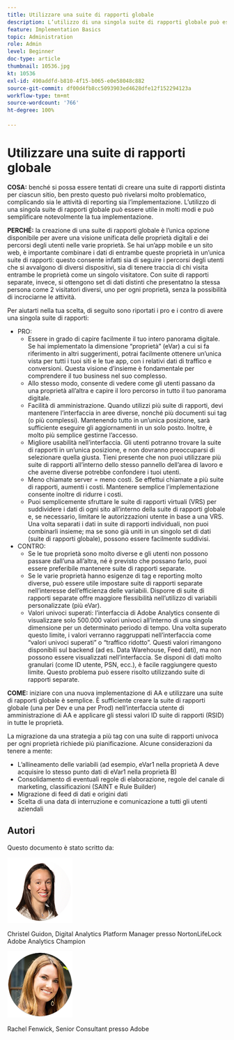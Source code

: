```yaml
---
title: Utilizzare una suite di rapporti globale
description: L’utilizzo di una singola suite di rapporti globale può essere utile in molti modi e può semplificare notevolmente la tua implementazione.
feature: Implementation Basics
topic: Administration
role: Admin
level: Beginner
doc-type: article
thumbnail: 10536.jpg
kt: 10536
exl-id: 490addfd-b810-4f15-b065-e0e58048c882
source-git-commit: df00d4fb8cc5093903ed4628dfe12f152294123a
workflow-type: tm+mt
source-wordcount: '766'
ht-degree: 100%

---
```


# Utilizzare una suite di rapporti globale

**COSA:** benché si possa essere tentati di creare una suite di rapporti distinta per ciascun sitio, ben presto questo può rivelarsi molto problematico, complicando sia le attività di reporting sia l’implementazione. L’utilizzo di una singola suite di rapporti globale può essere utile in molti modi e può semplificare notevolmente la tua implementazione.

**PERCHÉ:** la creazione di una suite di rapporti globale è l’unica opzione disponibile per avere una visione unificata delle proprietà digitali e dei percorsi degli utenti nelle varie proprietà. Se hai un’app mobile e un sito web, è importante combinare i dati di entrambe queste proprietà in un’unica suite di rapporti: questo consente infatti sia di seguire i percorsi degli utenti che si avvalgono di diversi dispositivi, sia di tenere traccia di chi visita entrambe le proprietà come un singolo visitatore. Con suite di rapporti separate, invece, si ottengono set di dati distinti che presentatno la stessa persona come 2 visitatori diversi, uno per ogni proprietà, senza la possibilità di incrociarne le attività.

Per aiutarti nella tua scelta, di seguito sono riportati i pro e i contro di avere una singola suite di rapporti:

* PRO:
   * Essere in grado di capire facilmente il tuo intero panorama digitale. Se hai implementato la dimensione “proprietà” (eVar) a cui si fa riferimento in altri suggerimenti, potrai facilmente ottenere un’unica vista per tutti i tuoi siti e le tue app, con i relativi dati di traffico e conversioni. Questa visione d’insieme è fondamentale per comprendere il tuo business nel suo complesso.
   * Allo stesso modo, consente di vedere come gli utenti passano da una proprietà all’altra e capire il loro percorso in tutto il tuo panorama digitale.
   * Facilità di amministrazione. Quando utilizzi più suite di rapporti, devi mantenere l’interfaccia in aree diverse, nonché più documenti sui tag (o più complessi). Mantenendo tutto in un’unica posizione, sarà sufficiente eseguire gli aggiornamenti in un solo posto. Inoltre, è molto più semplice gestirne l’accesso.
   * Migliore usabilità nell’interfaccia. Gli utenti potranno trovare la suite di rapporti in un’unica posizione, e non dovranno preoccuparsi di selezionare quella giusta. Tieni presente che non puoi utilizzare più suite di rapporti all’interno dello stesso pannello dell’area di lavoro e che averne diverse potrebbe confondere i tuoi utenti.
   * Meno chiamate server = meno costi. Se effettui chiamate a più suite di rapporti, aumenti i costi. Mantenere semplice l’implementazione consente inoltre di ridurre i costi.
   * Puoi semplicemente sfruttare le suite di rapporti virtuali (VRS) per suddividere i dati di ogni sito all’interno della suite di rapporti globale e, se necessario, limitare le autorizzazioni utente in base a una VRS. Una volta separati i dati in suite di rapporti individuali, non puoi combinarli insieme; ma se sono già uniti in un singolo set di dati (suite di rapporti globale), possono essere facilmente suddivisi.
* CONTRO:
   * Se le tue proprietà sono molto diverse e gli utenti non possono passare dall’una all’altra, né è previsto che possano farlo, puoi essere preferibile mantenere suite di rapporti separate.
   * Se le varie proprietà hanno esigenze di tag e reporting molto diverse, può essere utile impostare suite di rapporti separate nell’interesse dell’efficienza delle variabili. Disporre di suite di rapporti separate offre maggiore flessibilità nell’utilizzo di variabili personalizzate (più eVar).
   * Valori univoci superati: l’interfaccia di Adobe Analytics consente di visualizzare solo 500.000 valori univoci all’interno di una singola dimensione per un determinato periodo di tempo. Una volta superato questo limite, i valori verranno raggruppati nell’interfaccia come “valori univoci superati” o “traffico ridotto”. Questi valori rimangono disponibili sul backend (ad es. Data Warehouse, Feed dati), ma non possono essere visualizzati nell’interfaccia. Se disponi di dati molto granulari (come ID utente, PSN, ecc.), è facile raggiungere questo limite. Questo problema può essere risolto utilizzando suite di rapporti separate.

**COME:** iniziare con una nuova implementazione di AA e utilizzare una suite di rapporti globale è semplice. È sufficiente creare la suite di rapporti globale (una per Dev e una per Prod) nell’interfaccia utente di amministrazione di AA e applicare gli stessi valori ID suite di rapporti (RSID) in tutte le proprietà.

La migrazione da una strategia a più tag con una suite di rapporti univoca per ogni proprietà richiede più pianificazione. Alcune considerazioni da tenere a mente:

* L’allineamento delle variabili (ad esempio, eVar1 nella proprietà A deve acquisire lo stesso punto dati di eVar1 nella proprietà B)
* Consolidamento di eventuali regole di elaborazione, regole del canale di marketing, classificazioni (SAINT e Rule Builder)
* Migrazione di feed di dati e origini dati
* Scelta di una data di interruzione e comunicazione a tutti gli utenti aziendali

## Autori

Questo documento è stato scritto da:

![Christel Guidon](assets/Christel-Headshot-150.png)

Christel Guidon, Digital Analytics Platform Manager presso NortonLifeLock 
Adobe Analytics Champion

![Rachel Fenwick](assets/Rachel-Fenwick-150.png)

Rachel Fenwick, Senior Consultant presso Adobe
